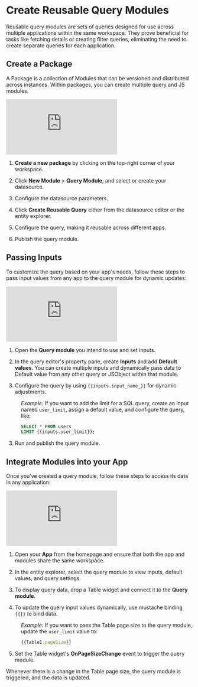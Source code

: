 # Create Reusable Query Modules

Reusable query modules are sets of queries designed for use across multiple applications within the same workspace. They prove beneficial for tasks like fetching details or creating filter queries, eliminating the need to create separate queries for each application.

## Create a Package

A Package is a collection of Modules that can be versioned and distributed across instances. Within packages, you can create multiple query and JS modules.



<div style={{ position: "relative", paddingBottom: "calc(50.520833333333336% + 41px)", height: "0", width: "100%" }}>
  <iframe src="https://demo.arcade.software/9SAjlISVyEOMSp1OUgYv?embed" frameborder="0" loading="lazy" webkitallowfullscreen mozallowfullscreen allowfullscreen style={{ position: "absolute", top: "0", left: "0", width: "100%", height: "100%", colorScheme: "light" }} title="Appsmith | Connect Data">
  </iframe>
</div>

1. **Create a new package** by clicking on the top-right corner of your workspace.

2. Click **New Module** > **Query Module**, and select or create your datasource.

3. Configure the datasource parameters.

4. Click **Create Reusable Query** either from the datasource editor or the entity explorer.

5. Configure the query, making it reusable across different apps.

6. Publish the query module.


## Passing Inputs

To customize the query based on your app's needs, follow these steps to pass input values from any app to the query module for dynamic updates:

<div style={{ position: "relative", paddingBottom: "calc(50.520833333333336% + 41px)", height: "0", width: "100%" }}>
  <iframe src="https://demo.arcade.software/r1hOjoWH223cGSvq7mw1?embed" frameborder="0" loading="lazy" webkitallowfullscreen mozallowfullscreen allowfullscreen style={{ position: "absolute", top: "0", left: "0", width: "100%", height: "100%", colorScheme: "light" }} title="Appsmith | Connect Data">
  </iframe>
</div>


1. Open the **Query module** you intend to use and set inputs.

2. In the query editor's property pane, create **Inputs** and add **Default values**. You can create multiple inputs and dynamically pass data to Default value from any other query or JSObject within that module.

3. Configure the query by using `{{inputs.input_name_}}` for dynamic adjustments.

<dd>

_Example_: If you want to add the limit for a SQL query, create an input named `user_limit`, assign a default value, and configure the query, like:



```sql
SELECT * FROM users
LIMIT {{inputs.user_limit}};
```

</dd>

3. Run and publish the query module.

## Integrate Modules into your App


Once you've created a query module, follow these steps to access its data in any application:



<div style={{ position: "relative", paddingBottom: "calc(50.520833333333336% + 41px)", height: "0", width: "100%" }}>
  <iframe src="https://demo.arcade.software/BnrzBe3Jl8Do9qEMdVSh?embed" frameborder="0" loading="lazy" webkitallowfullscreen mozallowfullscreen allowfullscreen style={{ position: "absolute", top: "0", left: "0", width: "100%", height: "100%", colorScheme: "light" }} title="Appsmith | Connect Data">
  </iframe>
</div>


1. Open your **App** from the homepage and ensure that both the app and modules share the same workspace.

2. In the entity explorer, select the query module to view inputs, default values, and query settings.

3. To display query data, drop a Table widget and connect it to the **Query module**.

4. To update the query input values dynamically, use mustache binding `{{}}` to bind data.

<dd>

*Example*: If you want to pass the Table page size to the query module, update the `user_limit` value to:

```js
{{Table1.pageSize}}
```


</dd>

5. Set the Table widget's **OnPageSizeChange** event to trigger the query module.


Whenever there is a change in the Table page size, the query module is triggered, and the data is updated.






